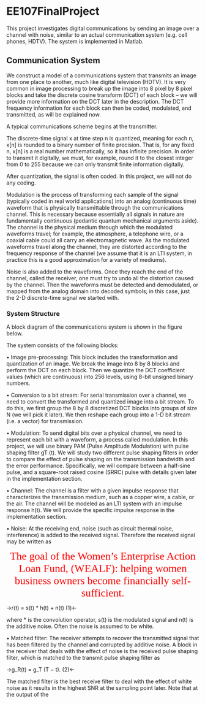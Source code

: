 # EE107FinalProject
This project investigates digital communications by sending an image over a channel with noise, similar to an actual communication system (e.g. cell phones, HDTV). The system is implemented in Matlab.
## Communication System
We construct a model of a communications system that transmits an image from one place to another, much like digital television (HDTV). 
It is very common in image processing to break up the image into 8 pixel by 8 pixel blocks and take the discrete cosine transform
(DCT) of each block – we will provide more information on the DCT later in the description. The DCT frequency information for each block can then be coded, modulated, and transmitted, as will be explained now.

A typical communications scheme begins at the transmitter. 

The discrete-time signal x at time step n is quantized, meaning for each n, x[n] is rounded to a binary number of finite precision. That is, for any fixed n, x[n] is a real number mathematically, so it has infinite precision. In order to transmit it digitally, we must, for example, round it to the closest integer from 0 to 255 because we can only transmit finite information digitally. 

After quantization, the signal is often coded. In this project, we will not do any coding. 

Modulation is the process of transforming each sample of the signal (typically coded in real world applications) into an analog (continuous time) waveform that is physically transmittable through the communications channel. This is necessary because essentially all signals in nature are fundamentally continuous (pedantic quantum mechanical arguments aside). The channel is the physical medium through which the modulated waveforms travel; for example, the atmosphere, a telephone wire, or a coaxial cable could all carry an electromagnetic wave. As the modulated waveforms travel along the channel, they are distorted according to the frequency response of the channel (we assume that it is an LTI system, in practice this is a good approximation for a variety of mediums).

Noise is also added to the waveforms. Once they reach the end of the channel, called the receiver, one must try to undo all the distortion caused by the channel. Then the waveforms must be detected and demodulated, or mapped from the analog domain into decoded symbols;
in this case, just the 2-D discrete-time signal we started with.
### System Structure

A block diagram of the communications system is shown in the figure below. 
<p align="center">
<![screen shot 2018-08-10 at 7 01 21 pm](https://user-images.githubusercontent.com/26287301/43984643-daec735a-9ccf-11e8-801e-79e1cfe872db.png)>
</p>
The system consists of the following blocks:

• Image pre-processing: This block includes the transformation and quantization of an image. We break the image into 8 by 8 blocks and perform the DCT on each block. Then we quantize the DCT coefficient values (which are continuous) into 256 levels, using 8-bit unsigned binary numbers.

• Conversion to a bit stream: For serial transmission over a channel, we need to convert the transformed and quantized image into a bit stream. To do this, we first group the 8 by 8 discretized DCT blocks into groups of size N (we will pick it later). We then reshape each group into a 1-D bit stream (i.e. a vector) for transmission.

• Modulation: To send digital bits over a physical channel, we need to represent each bit with a waveform, a process called modulation. In this project, we will use binary PAM (Pulse Amplitude Modulation) with pulse shaping filter gT (t). We will study two different pulse shaping filters in order to compare the effect of pulse shaping on the transmission bandwidth and the error performance. Specifically, we will compare between a half-sine pulse, and a square-root raised cosine (SRRC) pulse with details given later in the implementation section.

• Channel: The channel is a filter with a given impulse response that characterizes the transmission medium, such as a copper wire, a cable, or the air. The channel will be modeled as an LTI system with an impulse response h(t). We will provide the specific
impulse response in the implementation section.

• Noise: At the receiving end, noise (such as circuit thermal noise, interference) is added to the received signal. Therefore the received signal may be written as 

<div style="text-align:center"><span style="color:red; font-family:Georgia; font-size:2em;">The goal of the Women’s Enterprise Action Loan Fund, (WEALF): helping women business owners become financially self-sufficient.</span></div>

->r(t) = s(t) * h(t) + n(t) (1)<-

where * is the convolution operator, s(t) is the modulated signal and n(t) is the additive noise. Often the noise is assumed to be white.

• Matched filter: The receiver attempts to recover the transmitted signal that has been filtered by the channel and corrupted by additive noise. A block in the receiver that deals with the effect of noise is the received pulse shaping filter, which is matched to the transmit pulse shaping filter as

->g_R(t) = g_T (T − t). (2)<-

The matched filter is the best receive filter to deal with the effect of white noise as it results in the highest SNR at the sampling point later. Note that at the output of the
